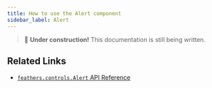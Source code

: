 ```yaml
---
title: How to use the Alert component
sidebar_label: Alert
---
```


> 🚧 **Under construction!** This documentation is still being written.

## Related Links

- [`feathers.controls.Alert` API Reference](https://api.feathersui.com/current/feathers/controls/Alert.html)
